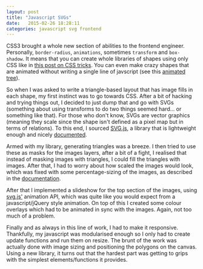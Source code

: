 ```yaml
---
layout: post
title: "Javascript SVGs"
date:   2015-02-26 18:28:11
categories: javascript svg frontend
---
```

CSS3 brought a whole new section of abilities to the frontend engineer. Personally, <code>border-radius</code>, <code>animations</code>, sometimes <code>transform</code> and <code>box-shadow</code>. It means that you can create whole libraries of shapes using only CSS like in [this post on CSS tricks][shapes]. You can even make crazy shapes that are animated without writing a single line of javscript (see this [animated tree][tree]).

So when I was asked to write a triangle-based layout that has image fills in each shape, my first instinct was to go towards CSS. After a bit of hacking and trying things out, I decided to just dump that and go with SVGs (something about using transforms to do two things seemed hard... or something like that). For those who don't know, SVGs are vector graphics (meaning they scale since the shape isn't defined as a pixel map but in terms of relations). To this end, I sourced [SVG.js][svgjs], a library that is lightweight enough and nicely [documented][docs].

Armed with my library, generating triangles was a breeze. I then tried to use these as masks for the images layers, after a bit of a fight, I realised that instead of masking images with triangles, I could fill the triangles with images. After that, I had to worry about how scaled the images would look, which was fixed with some percentage-sizing of the images, as described in the [documentation][docs].

After that I implemented a slideshow for the top section of the images, using [svg.js'][svgjs] animation API, which was quite like you would expect from a javascript/jQuery style animation. On top of this I created some colour overlays which had to be animated in sync with the images. Again, not too much of a problem.

Finally and as always in this line of work, I had to make it responsive. Thankfully, my javascript was modularised enough so I only had to create update functions and run them on resize. The brunt of the work was actually done with image sizing and positioning the polygons on the canvas. Using a new library, it turns out that the hardest part was getting to grips with the simplest elements/functions it provides.

[tree]: http://codepen.io/yukulele/pen/KCvbi/
[svgjs]: http://svgjs.com/
[shapes]: https://css-tricks.com/examples/ShapesOfCSS/
[docs]: http://documentup.com/wout/svg.js